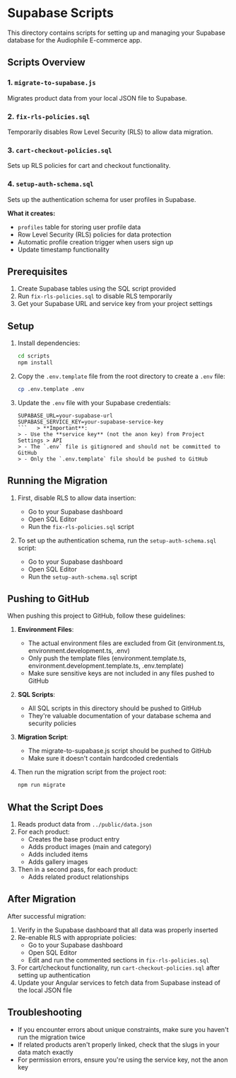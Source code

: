 # Supabase Scripts

This directory contains scripts for setting up and managing your Supabase database for the Audiophile E-commerce app.

## Scripts Overview

### 1. `migrate-to-supabase.js`

Migrates product data from your local JSON file to Supabase.

### 2. `fix-rls-policies.sql`

Temporarily disables Row Level Security (RLS) to allow data migration.

### 3. `cart-checkout-policies.sql`

Sets up RLS policies for cart and checkout functionality.

### 4. `setup-auth-schema.sql`

Sets up the authentication schema for user profiles in Supabase.

**What it creates:**

- `profiles` table for storing user profile data
- Row Level Security (RLS) policies for data protection
- Automatic profile creation trigger when users sign up
- Update timestamp functionality

## Prerequisites

1. Create Supabase tables using the SQL script provided
2. Run `fix-rls-policies.sql` to disable RLS temporarily
3. Get your Supabase URL and service key from your project settings

## Setup

1. Install dependencies:

   ```bash
   cd scripts
   npm install
   ```

2. Copy the `.env.template` file from the root directory to create a `.env` file:

   ```bash
   cp .env.template .env
   ```

3. Update the `.env` file with your Supabase credentials:

   ````env
   SUPABASE_URL=your-supabase-url
   SUPABASE_SERVICE_KEY=your-supabase-service-key
   ```   > **Important**:
   > - Use the **service key** (not the anon key) from Project Settings > API
   > - The `.env` file is gitignored and should not be committed to GitHub
   > - Only the `.env.template` file should be pushed to GitHub
   ````

## Running the Migration

1. First, disable RLS to allow data insertion:

   - Go to your Supabase dashboard
   - Open SQL Editor
   - Run the `fix-rls-policies.sql` script

2. To set up the authentication schema, run the `setup-auth-schema.sql` script:

   - Go to your Supabase dashboard
   - Open SQL Editor
   - Run the `setup-auth-schema.sql` script

## Pushing to GitHub

When pushing this project to GitHub, follow these guidelines:

1. **Environment Files**:

   - The actual environment files are excluded from Git (environment.ts, environment.development.ts, .env)
   - Only push the template files (environment.template.ts, environment.development.template.ts, .env.template)
   - Make sure sensitive keys are not included in any files pushed to GitHub

2. **SQL Scripts**:

   - All SQL scripts in this directory should be pushed to GitHub
   - They're valuable documentation of your database schema and security policies

3. **Migration Script**:

   - The migrate-to-supabase.js script should be pushed to GitHub
   - Make sure it doesn't contain hardcoded credentials

4. Then run the migration script from the project root:

   ```bash
   npm run migrate
   ```

## What the Script Does

1. Reads product data from `../public/data.json`
2. For each product:
   - Creates the base product entry
   - Adds product images (main and category)
   - Adds included items
   - Adds gallery images
3. Then in a second pass, for each product:
   - Adds related product relationships

## After Migration

After successful migration:

1. Verify in the Supabase dashboard that all data was properly inserted
2. Re-enable RLS with appropriate policies:
   - Go to your Supabase dashboard
   - Open SQL Editor
   - Edit and run the commented sections in `fix-rls-policies.sql`
3. For cart/checkout functionality, run `cart-checkout-policies.sql` after setting up authentication
4. Update your Angular services to fetch data from Supabase instead of the local JSON file

## Troubleshooting

- If you encounter errors about unique constraints, make sure you haven't run the migration twice
- If related products aren't properly linked, check that the slugs in your data match exactly
- For permission errors, ensure you're using the service key, not the anon key
